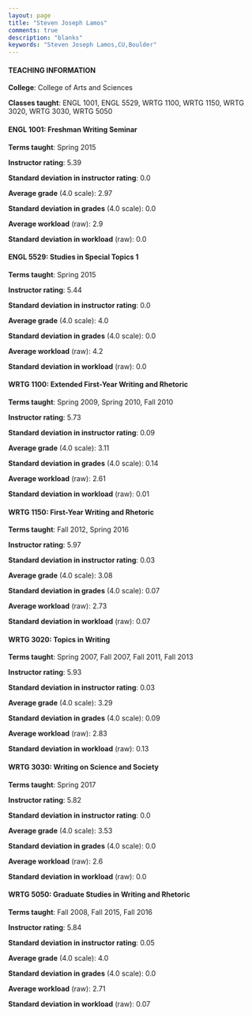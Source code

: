 ```yaml
---
layout: page
title: "Steven Joseph Lamos" 
comments: true
description: "blanks"
keywords: "Steven Joseph Lamos,CU,Boulder"
---
```

<head>
<script src="https://ajax.googleapis.com/ajax/libs/jquery/2.1.3/jquery.min.js"></script>
<script src="https://dl.dropboxusercontent.com/s/pc42nxpaw1ea4o9/highcharts.js?dl=0"></script>
<!-- <script src="../assets/js/highcharts.js"></script> -->
<style type="text/css">@font-face {
	font-family: "Bebas Neue";
	src: url(https://www.filehosting.org/file/details/544349/BebasNeue Regular.otf) format("opentype");
	}
	h1.Bebas { 
		font-family: "Bebas Neue", Verdana, Tahoma;
	}
</style>
</head>
	   
#### TEACHING INFORMATION

**College**: College of Arts and Sciences

**Classes taught**: ENGL 1001, ENGL 5529, WRTG 1100, WRTG 1150, WRTG 3020, WRTG 3030, WRTG 5050

#### ENGL 1001: Freshman Writing Seminar

**Terms taught**: Spring 2015

**Instructor rating**: 5.39

**Standard deviation in instructor rating**: 0.0

**Average grade** (4.0 scale): 2.97

**Standard deviation in grades** (4.0 scale): 0.0

**Average workload** (raw): 2.9

**Standard deviation in workload** (raw): 0.0

#### ENGL 5529: Studies in Special Topics 1

**Terms taught**: Spring 2015

**Instructor rating**: 5.44

**Standard deviation in instructor rating**: 0.0

**Average grade** (4.0 scale): 4.0

**Standard deviation in grades** (4.0 scale): 0.0

**Average workload** (raw): 4.2

**Standard deviation in workload** (raw): 0.0

#### WRTG 1100: Extended First-Year Writing and Rhetoric

**Terms taught**: Spring 2009, Spring 2010, Fall 2010

**Instructor rating**: 5.73

**Standard deviation in instructor rating**: 0.09

**Average grade** (4.0 scale): 3.11

**Standard deviation in grades** (4.0 scale): 0.14

**Average workload** (raw): 2.61

**Standard deviation in workload** (raw): 0.01

#### WRTG 1150: First-Year Writing and Rhetoric

**Terms taught**: Fall 2012, Spring 2016

**Instructor rating**: 5.97

**Standard deviation in instructor rating**: 0.03

**Average grade** (4.0 scale): 3.08

**Standard deviation in grades** (4.0 scale): 0.07

**Average workload** (raw): 2.73

**Standard deviation in workload** (raw): 0.07

#### WRTG 3020: Topics in Writing

**Terms taught**: Spring 2007, Fall 2007, Fall 2011, Fall 2013

**Instructor rating**: 5.93

**Standard deviation in instructor rating**: 0.03

**Average grade** (4.0 scale): 3.29

**Standard deviation in grades** (4.0 scale): 0.09

**Average workload** (raw): 2.83

**Standard deviation in workload** (raw): 0.13

#### WRTG 3030: Writing on Science and Society

**Terms taught**: Spring 2017

**Instructor rating**: 5.82

**Standard deviation in instructor rating**: 0.0

**Average grade** (4.0 scale): 3.53

**Standard deviation in grades** (4.0 scale): 0.0

**Average workload** (raw): 2.6

**Standard deviation in workload** (raw): 0.0

#### WRTG 5050: Graduate Studies in Writing and Rhetoric

**Terms taught**: Fall 2008, Fall 2015, Fall 2016

**Instructor rating**: 5.84

**Standard deviation in instructor rating**: 0.05

**Average grade** (4.0 scale): 4.0

**Standard deviation in grades** (4.0 scale): 0.0

**Average workload** (raw): 2.71

**Standard deviation in workload** (raw): 0.07


